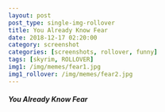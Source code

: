 ```yaml
---
layout: post
post_type: single-img-rollover
title: You Already Know Fear
date: 2018-12-17 02:20:00
category: screenshot
categories: [screenshots, rollover, funny]
tags: [skyrim, ROLLOVER]
img1: /img/memes/fear1.jpg
img1_rollover: /img/memes/fear2.jpg
---
```

#### *You Already Know Fear*
